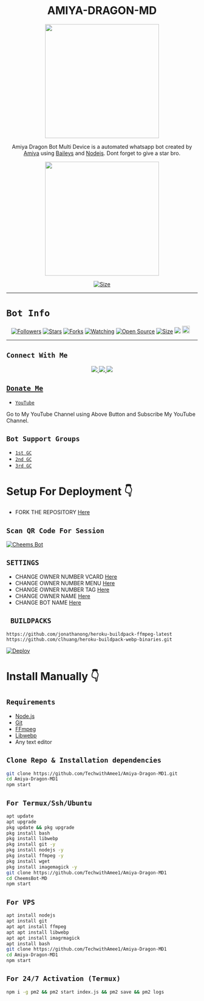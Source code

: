

<h1 align="center">AMIYA-DRAGON-MD<br></h1>
<p align="center">
<img src="https://i.ibb.co/30VVgGW/Amiya.jpg" width="300" height="300" alt="">
</p>

<p align="center">
Amiya Dragon Bot Multi Device is a automated whatsapp bot created by <a href="https://github.com/TechwithAmee1" target="_blank">Amiya</a> using <a href="https://github.com/adiwajshing/Baileys" target="_blank">Baileys</a> and <a href="https://github.com/nodejs" target="_blank">Nodejs</a>. Dont forget to give a star bro.
</p>
<p align="center">
<img src="https://i.ibb.co/30VVgGW/Amiya.jpg" width="300" height="300" alt="">
</p>

<p align="center">
<a href="https://youtu.be/WiIqCdiDjFo"><img title="Size" src="https://img.shields.io/badge/Tutorial-Video-green"></a>
</p>

------

# ```Bot Info```
<p align="center">
<a href="https://github.com/TechwithAmee1/followers"><img title="Followers" src="https://img.shields.io/github/followers/TechwithAmee1?color=red&style=flat-square"></a>
<a href="https://github.com/TechwithAmee1/Amiya-Dragon-MD1/stargazers/"><img title="Stars" src="https://img.shields.io/github/stars/TechwithAmee1/Amiya-Dragon-MD1?color=blue&style=flat-square"></a>
<a href="https://github.com/TechwithAmee1/Amiya-Dragon-MD1/network/members"><img title="Forks" src="https://img.shields.io/github/forks/TechwithAmee1/Amiya-Dragon-MD1?color=red&style=flat-square"></a>
<a href="https://github.com/TechwithAmee1/Amiya-Dragon-MD1/watchers"><img title="Watching" src="https://img.shields.io/github/watchers/TechwithAmee1/Amiya-Dragon-MD1?label=Watchers&color=blue&style=flat-square"></a>
<a href="https://github.com/TechwithAmee1/Amiya-Dragon-MD1"><img title="Open Source" src="https://img.shields.io/badge/Author-Amiya%20Bots%20Inc.-red?v=103"></a>
<a href="https://github.com/TechwithAmee1/Amiya-Dragon-MD1/"><img title="Size" src="https://img.shields.io/github/repo-size/TechwithAmee1/Amiya-Dragon-MD1?style=flat-square&color=green"></a>
<a href="https://hits.seeyoufarm.com"><img src="https://hits.seeyoufarm.com/api/count/incr/badge.svg?url=https%3A%2F%2Fgithub.com%2FTechwithAmee1%2FAmiya-Dragon-MD1&count_bg=%2379C83D&title_bg=%23555555&icon=probot.svg&icon_color=%2300FF6D&title=hits&edge_flat=false"/></a>
<a href="https://github.com/TechwithAmee1/Amiya-Dragon-MD1/graphs/commit-activity"><img height="20" src="https://img.shields.io/badge/Maintained%3F-yes-green.svg"></a>&nbsp;&nbsp;
</p>
<p align='center'>
    </p>

-------

## ```Connect With Me```
<p align="center">
<a href="https://wa.me/94767453646"><img src="https://img.shields.io/badge/Contact Amiya-25D366?style=for-the-badge&logo=whatsapp&logoColor=white" />
<a href="https://chat.whatsapp.com/Cp96xRSt5DhBqxzjBzL0oc"><img src="https://img.shields.io/badge/Join Official GC-25D366?style=for-the-badge&logo=whatsapp&logoColor=white" />
<a href="https://www.youtube.com/channel/UCVSZitR2NTFW9K9wl-luCzQ"><img src="https://img.shields.io/badge/Subscribe Amiya-ff0000?style=for-the-badge&logo=youtube&logoColor=ff000000&link=https://www.youtube.com/c/BOTINDO" /><br>
</p>

## ```Donate Me```

- [`YouTube`](https://www.youtube.com/channel/UCVSZitR2NTFW9K9wl-luCzQ)

<p align="left">
Go to My YouTube Channel using Above Button and Subscribe My YouTube Channel.
</p>

## ```Bot Support Groups```

- [`1st GC`](https://chat.whatsapp.com/Cp96xRSt5DhBqxzjBzL0oc)
- [`2nd GC`](https://chat.whatsapp.com/HB0nCPmuKz11jZgOt2sI6b)
- [`3rd GC`](https://chat.whatsapp.com/GmYPcz6aqmj7dMw4CmZUMZ)

# Setup For Deployment 👇

- FORK THE REPOSITORY [Here](https://github.com/TechwithAmee1/Amiya-Dragon-MD1/fork)

## `Scan QR Code For Session`
[![Cheems Bot](https://repl.it/badge/github/quiec/whatsasena)](https://replit.com/@AmiyaProgrammer/Amiya-Dragon-Bot-MD1?v=1)

## `SETTINGS`

- CHANGE OWNER NUMBER VCARD [Here](https://github.com/TechwithAmee1/Amiya-Dragon-MD1/blob/master/settings.js#L58)
- CHANGE OWNER NUMBER MENU [Here](https://github.com/TechwithAmee1/Amiya-Dragon-MD1/blob/master/settings.js#L65)
- CHANGE OWNER NUMBER TAG [Here](https://github.com/TechwithAmee1/Amiya-Dragon-MD1/blob/master/settings.js#L66)
- CHANGE OWNER NAME [Here](https://github.com/TechwithAmee1/Amiya-Dragon-MD1/blob/master/settings.js#L59)
- CHANGE BOT NAME [Here](https://github.com/TechwithAmee1/Amiya-Dragon-MD1/blob/master/settings.js#L67)

## ` BUILDPACKS`

```
https://github.com/jonathanong/heroku-buildpack-ffmpeg-latest
https://github.com/clhuang/heroku-buildpack-webp-binaries.git
```

[![Deploy](https://www.herokucdn.com/deploy/button.svg)](https://dashboard.heroku.com/new?template=https://github.com/TechwithAmee1/Amiya-Dragon-Bot-MD1)

# Install Manually 👇
## `Requirements`
* [Node.js](https://nodejs.org/en/)
* [Git](https://git-scm.com/downloads)
* [FFmpeg](https://github.com/BtbN/FFmpeg-Builds/releases/download/autobuild-2020-12-08-13-03/ffmpeg-n4.3.1-26-gca55240b8c-win64-gpl-4.3.zip)
* [Libwebp](https://developers.google.com/speed/webp/download)
* Any text editor
## `Clone Repo & Installation dependencies`
```bash
git clone https://github.com/TechwithAmee1/Amiya-Dragon-MD1.git
cd Amiya-Dragon-MD1
npm start
```
## `For Termux/Ssh/Ubuntu`
```bash
apt update
apt upgrade
pkg update && pkg upgrade
pkg install bash
pkg install libwebp
pkg install git -y
pkg install nodejs -y 
pkg install ffmpeg -y 
pkg install wget
pkg install imagemagick -y
git clone https://github.com/TechwithAmee1/Amiya-Dragon-MD1
cd CheemsBot-MD
npm start
```
## `For VPS`
```bash
apt install nodejs 
apt install git 
apt apt install ffmpeg 
apt apt install libwebp 
apt apt install imagrmagick
apt install bash
git clone https://github.com/TechwithAmee1/Amiya-Dragon-MD1
cd Amiya-Dragon-MD1
npm start
```
## `For 24/7 Activation (Termux)`
```bash
npm i -g pm2 && pm2 start index.js && pm2 save && pm2 logs
```
